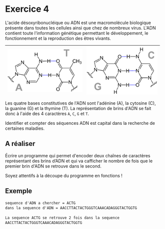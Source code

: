 # Exercice 4

L'acide désoxyribonucléique ou ADN est une macromolécule biologique présente dans toutes les cellules ainsi que chez de nombreux virus. L'ADN contient toute l'information génétique permettant le développement, le fonctionnement et la reproduction des êtres vivants. 

|![AT](images/ADN_AT.png)|![CG](images/ADN_CG.png)|
|------------------------|------------------------|

Les quatre bases constitutives de l'ADN sont l'adénine (A), la cytosine (C), la guanine (G) et la thymine (T). La représentation de brins d'ADN se fait donc à l'aide des 4 caractères `A`, `C`, `G` et `T`.

Identifier et compter des séquences ADN est capital dans la recherche de certaines maladies.

## A réaliser

Écrire un programme qui permet d'encoder deux chaînes de caractères représentant des brins d’ADN et qui va cafficher le nombre de fois que le premier brin d'ADN se retrouve dans le second.

Soyez attentifs à la découpe du programme en fonctions !

## Exemple

```
sequence d'ADN a chercher = ACTG
dans la sequence d'ADN = AACCTTACTACTGGGTCAAACADAGGGTACTGGTG

La sequence ACTG se retrouve 2 fois dans la sequence AACCTTACTACTGGGTCAAACADAGGGTACTGGTG
```
